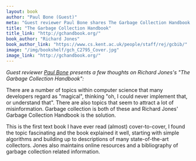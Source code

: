```yaml
---
layout: book
author: "Paul Bone (Guest)"
meta: "Guest reviewer Paul Bone shares The Garbage Collection Handbook with us!"
title: "The Garbage Collection Handbook"
title_link: "http://gchandbook.org/"
book_author: "Richard Jones"
book_author_link: "https://www.cs.kent.ac.uk/people/staff/rej/gcbib/"
image: "/img/bookshelf/gch_C2795_Cover.jpg"
image_link: "http://gchandbook.org/"
---
```


<em>
	Guest reviewer <a href="http://paul.bone.id.au">Paul Bone</a> presents a few thoughts on
	Richard Jones's "The Garbage Collection Handbook":
</em>

There are a number of topics within computer science that many
developers regard as "magical", thinking "oh, I could never implement
that, or understand that".  There are also topics that seem to attract
a lot of misinformation.  Garbage collection is both of these and
Richard Jones' Garbage Collection Handbook is the solution.

This is the first text book I have ever read (almost) cover-to-cover, I
found the topic fascinating and the book explained it well, starting
with simple algorithms and building up to descriptions of many
state-of-the-art collectors.  Jones also maintains online resources and
a bibliography of garbage collection related information.
